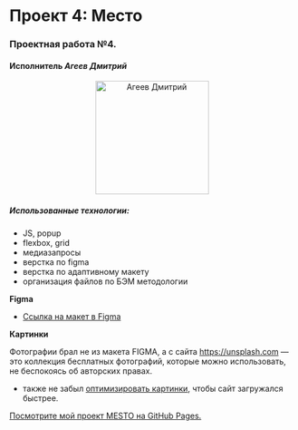 # Проект 4: Место

### Проектная работа №4.
#### Исполнитель                                  *Агеев Дмитрий* 

<p align="center"><img src="https://scontent.fmsq2-1.fna.fbcdn.net/v/t1.0-9/127142444_1292068024474820_2603593254457549792_n.jpg?_nc_cat=102&ccb=2&_nc_sid=174925&_nc_eui2=AeFXGGTQfxI4NkbUgnPHKOIEC708gKFaF1oLvTyAoVoXWo7l_kphk0y12abzj5r3aoeVHfb0UVakq_HxHqkQmKlx&_nc_ohc=tMgOQDkaya4AX_Fv0Ke&_nc_ht=scontent.fmsq2-1.fna&oh=8e39dc792c6094997120afc8bc415a70&oe=601631FC" width="200" alt="Агеев Дмитрий"></p>

##### Использованные технологии:
* JS, popup
* flexbox, grid
* медиазапросы
* верстка по figma
* верстка по адаптивному макету
* организация файлов по БЭМ методологии

**Figma**

* [Ссылка на макет в Figma](https://www.figma.com/file/2cn9N9jSkmxD84oJik7xL7/JavaScript.-Sprint-4?node-id=28212%3A269)

**Картинки**

Фотографии брал не из макета FIGMA, а с сайта https://unsplash.com — это коллекция бесплатных фотографий,
которые можно использовать, не беспокоясь об авторских правах.
+ также не забыл [оптимизировать картинки](https://tinypng.com/), чтобы сайт загружался быстрее.

[Посмотрите мой проект MESTO на GitHub Pages.](https://ageevdmitryminsk.github.io/mesto/index.html)
